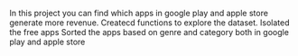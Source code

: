 In this project you can find which apps in google play and apple store generate more revenue.
Createcd functions to explore the dataset.
Isolated the free apps
Sorted the apps based on genre and category both in google play and apple store
